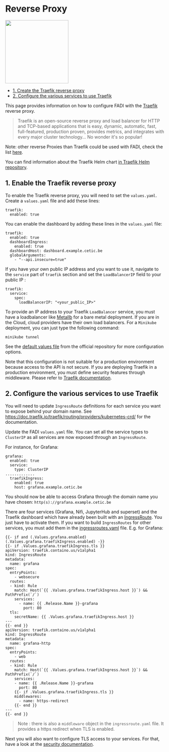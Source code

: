Reverse Proxy
==========

<p align="left";>
  <a href="https://traefik.io/" alt="traefik">
    <img src="/doc/images/logos/traefik-logo.png" width="200px" />
  </a>
</p>

* [1. Create the Traefik reverse proxy](#1-enable-the-traefik-reverse-proxy)
* [2. Configure the various services to use Traefik](#2-configure-the-various-services-to-use-traefik)

This page provides information on how to configure FADI with the [Traefik](https://traefik.io/) reverse proxy.

> Traefik is an open-source reverse proxy and load balancer for HTTP and TCP-based applications that is easy, dynamic, automatic, fast, full-featured, production proven, provides metrics, and integrates with every major cluster technology... No wonder it's so popular!

Note: other reverse Proxies than Traefik could be used with FADI, check the list [here](https://kubernetes.io/docs/concepts/services-networking/ingress-controllers/).

You can find information about the Traefik Helm chart [in Traefik Helm repository](https://github.com/traefik/traefik-helm-chart/tree/master/traefik).

## 1. Enable the Traefik reverse proxy

To enable the Traefik reverse proxy, you will need to set the `values.yaml`. Create a `values.yaml` file and add these lines:

```
traefik:
  enabled: true
```

You can enable the dashboard by adding these lines in the `values.yaml` file:

```
traefik:
  enabled: true
  dashboardIngress:
    enabled: true
  dashboardHost: dashboard.example.cetic.be
  globalArguments:
    - "--api.insecure=true"
```

If you have your own public IP address and you want to use it, navigate to the `service` part of `traefik` section and set the `LoadBalancerIP` field to your public IP :

```
traefik:
  service:
    spec:
      loadBalancerIP: "<your_public_IP>"
```

To provide an IP address to your Traefik `LoadBalancer` service, you must have a loadbalancer like [Metallb](https://metallb.universe.tf/) for a bare metal deployment. If you are in the Cloud, cloud providers have their own load balancers. For a `Minikube` deployment, you can just type the following command:

```
minikube tunnel
```

See the [default values file](https://github.com/traefik/traefik-helm-chart/blob/master/traefik/values.yaml) from the official repository for more configuration options.

Note that this configuration is not suitable for a production environment because access to the API is not secure. If you are deploying Traefik in a production environment, you must define security features through middleware. Please refer to [Traefik documentation](https://doc.traefik.io/traefik/v2.0/operations/dashboard/).


## 2. Configure the various services to use Traefik

You will need to update `IngressRoute` definitions for each service you want to expose behind your domain name. See https://doc.traefik.io/traefik/routing/providers/kubernetes-crd/ for the documentation.

Update the FADI `values.yaml` file. You can set all the service types to `ClusterIP` as all services are now exposed through an `IngressRoute`. 

For instance, for Grafana:
```
grafana:
  enabled: true
  service:
    type: ClusterIP
.............
  traefikIngress:
    enabled: true
    host: grafana.example.cetic.be
```

You should now be able to access Grafana through the domain name you have chosen: `http(s)://grafana.example.cetic.be`

There are four services (Grafana, Nifi, JupyterHub and superset) and the Traefik dashboard which have already been built with an [IngressRoute](https://doc.traefik.io/traefik/v2.2/routing/providers/kubernetes-crd/#kind-ingressroute). You just have to activate them. If you want to build `IngressRoutes` for other services, you must add them in the [ingressroutes.yaml](https://github.com/cetic/helm-fadi/blob/master/templates/ingressroutes.yaml) file. E.g. for Grafana:

```
{{- if and (.Values.grafana.enabled) (.Values.grafana.traefikIngress.enabled) -}}
{{- if .Values.grafana.traefikIngress.tls }}
apiVersion: traefik.containo.us/v1alpha1
kind: IngressRoute
metadata:
  name: grafana
spec:
  entryPoints:
    - websecure
  routes:
  - kind: Rule
    match: Host(`{{ .Values.grafana.traefikIngress.host }}`) && PathPrefix(`/`)
    services:
      - name: {{ .Release.Name }}-grafana
        port: 80
  tls:
    secretName: {{ .Values.grafana.traefikIngress.host }}  
---
{{- end }}
apiVersion: traefik.containo.us/v1alpha1
kind: IngressRoute
metadata:
  name: grafana-http
spec:
  entryPoints:
    - web
  routes:
  - kind: Rule
    match: Host(`{{ .Values.grafana.traefikIngress.host }}`) && PathPrefix(`/`)
    services:
    - name: {{ .Release.Name }}-grafana
      port: 80
    {{- if .Values.grafana.traefikIngress.tls }}
    middlewares:
      - name: https-redirect
    {{- end }}
---
{{- end }}
```

> Note : there is also a `middleware` object in the `ingressroute.yaml` file. It provides a https redirect when TLS is enabled.

Next you will also want to configure TLS access to your services. For that, have a look at the [security documentation](/doc/SECURITY.md).
